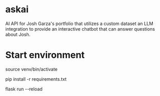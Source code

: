 # askai

AI API for Josh Garza's portfolio that utilizes a custom dataset an LLM integration to provide an interactive chatbot that can answer questions about Josh.

# Start environment

source venv/bin/activate

pip install -r requirements.txt

flask run --reload

